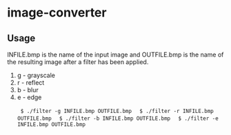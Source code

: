 # image-converter

## Usage
INFILE.bmp is the name of the input image and OUTFILE.bmp is the name of the resulting image after a filter has been applied.
<ol>
  <li> g - grayscale </li>
  <li> r - reflect </li>
  <li> b - blur </li>
  <li> e - edge </li>
</ol>

<ul>
  <code> $ ./filter -g INFILE.bmp OUTFILE.bmp </code>
  <code> $ ./filter -r INFILE.bmp OUTFILE.bmp </code>
  <code> $ ./filter -b INFILE.bmp OUTFILE.bmp </code>
  <code> $ ./filter -e INFILE.bmp OUTFILE.bmp </code>
<ul>
